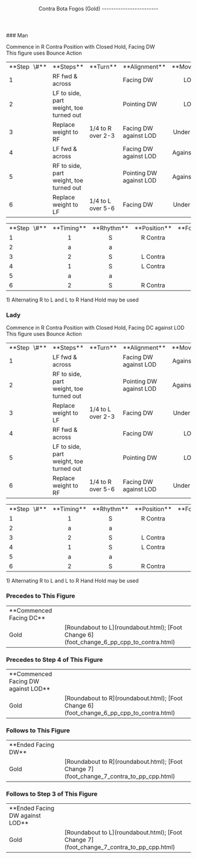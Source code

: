 <header>Contra Bota Fogos (Gold)
------------------------

 </header>### Man

Commence in R Contra Position with Closed Hold, Facing DW  
 This figure uses Bounce Action

 <table class="style1"> <tbody><tr> <td style="width:10%">**Step<span style="color:white">\_</span>\#**</td> <td style="width:38%">**Steps**</td> <td style="width:20%">**Turn**</td> <td style="width:16%">**Alignment**</td> <td style="width:16%;text-align:center">**Moving**</td> </tr> <tr> <td>1</td> <td>RF fwd &amp; across</td> <td> </td> <td>Facing DW</td> <td style="text-align:center">LOD</td> </tr> <tr> <td>2</td> <td>LF to side, part weight, toe turned out</td> <td> </td> <td>Pointing DW</td> <td style="text-align:center">LOD</td> </tr> <tr> <td>3</td> <td>Replace weight to RF</td> <td>1/4 to R over 2-3</td> <td>Facing DW against LOD</td> <td style="text-align:center">Under Body</td> </tr> <tr> <td>4</td> <td>LF fwd &amp; across</td> <td> </td> <td>Facing DW against LOD</td> <td style="text-align:center">Against LOD</td> </tr> <tr> <td>5</td> <td>RF to side, part weight, toe turned out</td> <td> </td> <td>Pointing DW against LOD</td> <td style="text-align:center">Against LOD</td> </tr> <tr> <td>6</td> <td>Replace weight to LF</td> <td>1/4 to L over 5-6</td> <td>Facing DW</td> <td style="text-align:center">Under Body</td> </tr> </tbody></table>

 <table class="style1"> <tbody><tr> <td style="width:10%">**Step<span style="color:white">\_</span>\#**</td> <td style="width:20%;text-align:center">**Timing**</td> <td style="width:20%;text-align:center">**Rhythm**</td> <td style="width:30%;text-align:center">**Position**</td> <td style="width:20%;text-align:right">**Footwork**</td> </tr> <tr> <td>1</td> <td style="text-align:center">1</td> <td style="text-align:center">S</td> <td style="text-align:center">R Contra</td> <td style="text-align:right">BF</td> </tr> <tr> <td>2</td> <td style="text-align:center">a</td> <td style="text-align:center">a</td> <td style="text-align:center"> </td> <td style="text-align:right">i/e of T</td> </tr> <tr> <td>3</td> <td style="text-align:center">2</td> <td style="text-align:center">S</td> <td style="text-align:center">L Contra</td> <td style="text-align:right">BF</td> </tr> <tr> <td>4</td> <td style="text-align:center">1</td> <td style="text-align:center">S</td> <td style="text-align:center">L Contra</td> <td style="text-align:right">BF</td> </tr> <tr> <td>5</td> <td style="text-align:center">a</td> <td style="text-align:center">a</td> <td style="text-align:center"> </td> <td style="text-align:right">i/e of T</td> </tr> <tr> <td>6</td> <td style="text-align:center">2</td> <td style="text-align:center">S</td> <td style="text-align:center">R Contra</td> <td style="text-align:right">BF</td> </tr> </tbody></table>

1\) Alternating R to L and L to R Hand Hold may be used

### Lady

Commence in R Contra Position with Closed Hold, Facing DC against LOD  
 This figure uses Bounce Action

 <table class="style1"> <tbody><tr> <td style="width:10%">**Step<span style="color:white">\_</span>\#**</td> <td style="width:38%">**Steps**</td> <td style="width:20%">**Turn**</td> <td style="width:16%">**Alignment**</td> <td style="width:16%;text-align:center">**Moving**</td> </tr> <tr> <td>1</td> <td>LF fwd &amp; across</td> <td> </td> <td>Facing DW against LOD</td> <td style="text-align:center">Against LOD</td> </tr> <tr> <td>2</td> <td>RF to side, part weight, toe turned out</td> <td> </td> <td>Pointing DW against LOD</td> <td style="text-align:center">Against LOD</td> </tr> <tr> <td>3</td> <td>Replace weight to LF</td> <td>1/4 to L over 2-3</td> <td>Facing DW</td> <td style="text-align:center">Under Body</td> </tr> <tr> <td>4</td> <td>RF fwd &amp; across</td> <td> </td> <td>Facing DW</td> <td style="text-align:center">LOD</td> </tr> <tr> <td>5</td> <td>LF to side, part weight, toe turned out</td> <td> </td> <td>Pointing DW</td> <td style="text-align:center">LOD</td> </tr> <tr> <td>6</td> <td>Replace weight to RF</td> <td>1/4 to R over 5-6</td> <td>Facing DW against LOD</td> <td style="text-align:center">Under Body</td> </tr> </tbody></table>

 <table class="style1"> <tbody><tr> <td style="width:10%">**Step<span style="color:white">\_</span>\#**</td> <td style="width:20%;text-align:center">**Timing**</td> <td style="width:20%;text-align:center">**Rhythm**</td> <td style="width:30%;text-align:center">**Position**</td> <td style="width:20%;text-align:right">**Footwork**</td> </tr> <tr> <td>1</td> <td style="text-align:center">1</td> <td style="text-align:center">S</td> <td style="text-align:center">R Contra</td> <td style="text-align:right">BF</td> </tr> <tr> <td>2 </td> <td style="text-align:center">a</td> <td style="text-align:center">a</td> <td style="text-align:center"> </td> <td style="text-align:right">i/e of T</td> </tr> <tr> <td>3</td> <td style="text-align:center">2</td> <td style="text-align:center">S</td> <td style="text-align:center">L Contra</td> <td style="text-align:right">BF</td> </tr> <tr> <td>4</td> <td style="text-align:center">1</td> <td style="text-align:center">S</td> <td style="text-align:center">L Contra</td> <td style="text-align:right">BF</td> </tr> <tr> <td>5</td> <td style="text-align:center">a</td> <td style="text-align:center">a</td> <td style="text-align:center"> </td> <td style="text-align:right">i/e of T</td> </tr> <tr> <td>6</td> <td style="text-align:center">2</td> <td style="text-align:center">S</td> <td style="text-align:center">R Contra</td> <td style="text-align:right">BF</td> </tr> </tbody></table>

1\) Alternating R to L and L to R Hand Hold may be used

### Precedes to This Figure

 <table> <tbody><tr> <td style="width:30%">**Commenced Facing DC**</td> <td></td> </tr> <tr> <td>Gold</td> <td> [Roundabout to L](roundabout.html); [Foot Change 6](foot_change_6_pp_cpp_to_contra.html) </td> </tr> </tbody></table>

### Precedes to Step 4 of This Figure

 <table> <tbody><tr> <td style="width:30%">**Commenced Facing DW against LOD**</td> <td></td> </tr> <tr> <td>Gold</td> <td> [Roundabout to R](roundabout.html); [Foot Change 6](foot_change_6_pp_cpp_to_contra.html) </td> </tr> </tbody></table>

### Follows to This Figure

 <table> <tbody><tr> <td style="width:30%">**Ended Facing DW**</td> <td></td> </tr> <tr> <td style="width: 30%">Gold</td> <td> [Roundabout to R](roundabout.html); [Foot Change 7](foot_change_7_contra_to_pp_cpp.html) </td> </tr> </tbody></table>

### Follows to Step 3 of This Figure

 <table> <tbody><tr> <td style="width:30%">**Ended Facing DW against LOD**</td> <td></td> </tr> <tr> <td style="width: 30%">Gold</td> <td> [Roundabout to L](roundabout.html); [Foot Change 7](foot_change_7_contra_to_pp_cpp.html) </td> </tr> </tbody></table>